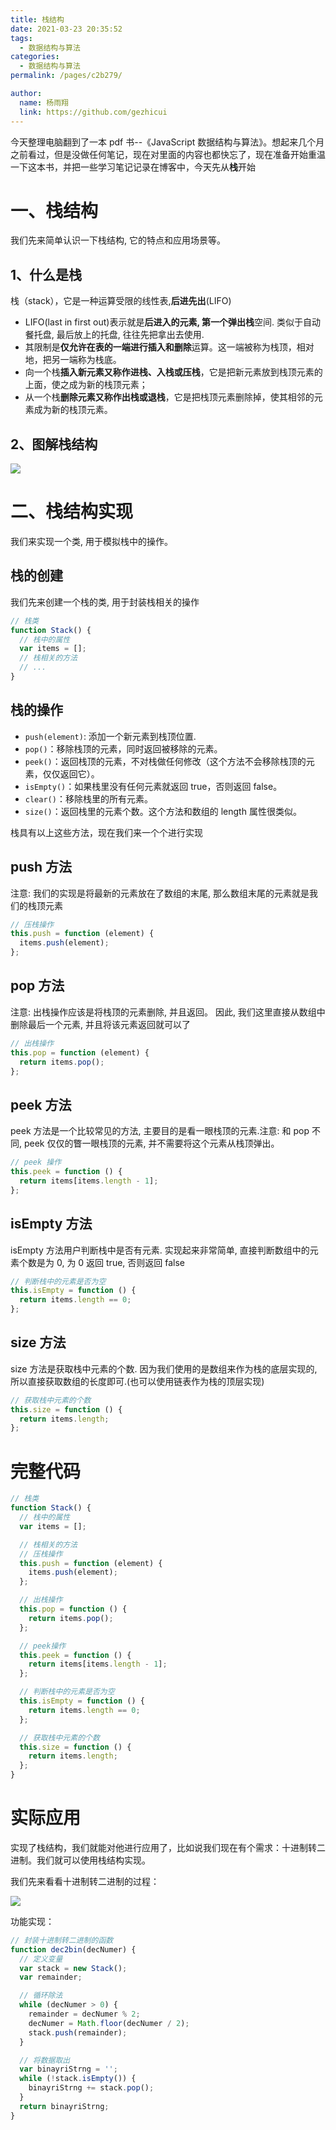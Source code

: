 ```yaml
---
title: 栈结构
date: 2021-03-23 20:35:52
tags:
  - 数据结构与算法
categories:
  - 数据结构与算法
permalink: /pages/c2b279/

author:
  name: 杨雨翔
  link: https://github.com/gezhicui
---
```


今天整理电脑翻到了一本 pdf 书--《JavaScript 数据结构与算法》。想起来几个月之前看过，但是没做任何笔记，现在对里面的内容也都快忘了，现在准备开始重温一下这本书，并把一些学习笔记记录在博客中，今天先从**栈**开始

# 一、栈结构

我们先来简单认识一下栈结构, 它的特点和应用场景等。

## 1、什么是栈

栈（stack），它是一种运算受限的线性表,**后进先出**(LIFO)

- LIFO(last in first out)表示就是**后进入的元素, 第一个弹出栈**空间. 类似于自动餐托盘, 最后放上的托盘, 往往先把拿出去使用.
- 其限制是**仅允许在表的一端进行插入和删除**运算。这一端被称为栈顶，相对地，把另一端称为栈底。
- 向一个栈**插入新元素又称作进栈、入栈或压栈**，它是把新元素放到栈顶元素的上面，使之成为新的栈顶元素；
- 从一个栈**删除元素又称作出栈或退栈**，它是把栈顶元素删除掉，使其相邻的元素成为新的栈顶元素。

## 2、图解栈结构

![](https://yangblogimg.oss-cn-hangzhou.aliyuncs.com/blogImg/20220505144607.png)

# 二、栈结构实现

我们来实现一个类, 用于模拟栈中的操作。

## 栈的创建

我们先来创建一个栈的类, 用于封装栈相关的操作

```js
// 栈类
function Stack() {
  // 栈中的属性
  var items = [];
  // 栈相关的方法
  // ...
}
```

## 栈的操作

- `push(element)`: 添加一个新元素到栈顶位置.
- `pop()`：移除栈顶的元素，同时返回被移除的元素。
- `peek()`：返回栈顶的元素，不对栈做任何修改（这个方法不会移除栈顶的元素，仅仅返回它）。
- `isEmpty()`：如果栈里没有任何元素就返回 true，否则返回 false。
- `clear()`：移除栈里的所有元素。
- `size()`：返回栈里的元素个数。这个方法和数组的 length 属性很类似。

栈具有以上这些方法，现在我们来一个个进行实现

## push 方法

注意: 我们的实现是将最新的元素放在了数组的末尾, 那么数组末尾的元素就是我们的栈顶元素

```js
// 压栈操作
this.push = function (element) {
  items.push(element);
};
```

## pop 方法

注意: 出栈操作应该是将栈顶的元素删除, 并且返回。
因此, 我们这里直接从数组中删除最后一个元素, 并且将该元素返回就可以了

```js
// 出栈操作
this.pop = function (element) {
  return items.pop();
};
```

## peek 方法

peek 方法是一个比较常见的方法, 主要目的是看一眼栈顶的元素.注意: 和 pop 不同, peek 仅仅的瞥一眼栈顶的元素, 并不需要将这个元素从栈顶弹出。

```js
// peek 操作
this.peek = function () {
  return items[items.length - 1];
};
```

## isEmpty 方法

isEmpty 方法用户判断栈中是否有元素.
实现起来非常简单, 直接判断数组中的元素个数是为 0, 为 0 返回 true, 否则返回 false

```js
// 判断栈中的元素是否为空
this.isEmpty = function () {
  return items.length == 0;
};
```

## size 方法

size 方法是获取栈中元素的个数.
因为我们使用的是数组来作为栈的底层实现的, 所以直接获取数组的长度即可.(也可以使用链表作为栈的顶层实现)

```js
// 获取栈中元素的个数
this.size = function () {
  return items.length;
};
```

# 完整代码

```js
// 栈类
function Stack() {
  // 栈中的属性
  var items = [];

  // 栈相关的方法
  // 压栈操作
  this.push = function (element) {
    items.push(element);
  };

  // 出栈操作
  this.pop = function () {
    return items.pop();
  };

  // peek操作
  this.peek = function () {
    return items[items.length - 1];
  };

  // 判断栈中的元素是否为空
  this.isEmpty = function () {
    return items.length == 0;
  };

  // 获取栈中元素的个数
  this.size = function () {
    return items.length;
  };
}
```

# 实际应用

实现了栈结构，我们就能对他进行应用了，比如说我们现在有个需求：十进制转二进制。我们就可以使用栈结构实现。

我们先来看看十进制转二进制的过程：

![](https://yangblogimg.oss-cn-hangzhou.aliyuncs.com/blogImg/20220505144647.png)

功能实现：

```js
// 封装十进制转二进制的函数
function dec2bin(decNumer) {
  // 定义变量
  var stack = new Stack();
  var remainder;

  // 循环除法
  while (decNumer > 0) {
    remainder = decNumer % 2;
    decNumer = Math.floor(decNumer / 2);
    stack.push(remainder);
  }

  // 将数据取出
  var binayriStrng = '';
  while (!stack.isEmpty()) {
    binayriStrng += stack.pop();
  }
  return binayriStrng;
}
```
